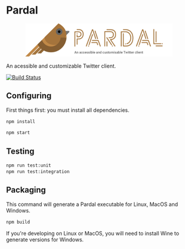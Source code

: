 # Pardal

<p align="center">
    <img width="400" height="auto" src="logo.svg"/>
</p>

An acessible and customizable Twitter client.

[![Build Status](https://dev.azure.com/apgomes88/Pardal/_apis/build/status/anapaulagomes.pardal?branchName=master)](https://dev.azure.com/apgomes88/Pardal/_build/latest?definitionId=2&branchName=master)

## Configuring

First things first: you must install all dependencies.

```bash
npm install
```

```bash
npm start
```

## Testing

```bash
npm run test:unit
npm run test:integration
```

## Packaging

This command will generate a Pardal executable for Linux, MacOS and Windows.

```bash
npm build
```

If you're developing on Linux or MacOS, you will need to install Wine
to generate versions for Windows.

